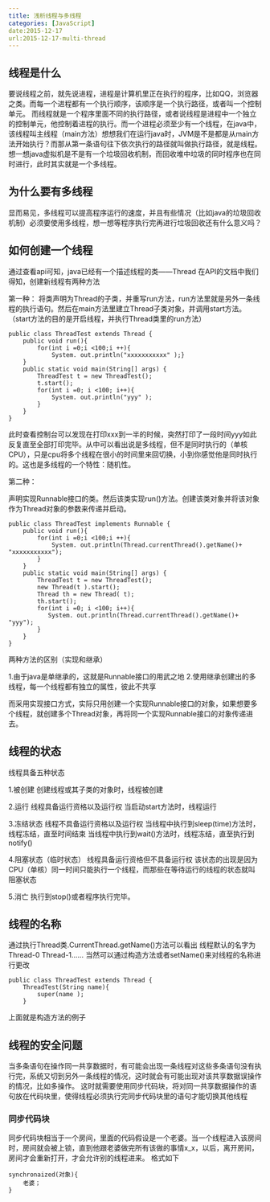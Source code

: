 ```yaml
---
title: 浅析线程与多线程
categories: [JavaScript]
date:2015-12-17
url:2015-12-17-multi-thread
---
```


## 线程是什么

要说线程之前，就先说进程，进程是计算机里正在执行的程序，比如QQ，浏览器之类。而每一个进程都有一个执行顺序，该顺序是一个执行路径，或者叫一个控制单元。
而线程就是一个程序里面不同的执行路径，或者说线程是进程中一个独立的控制单元，他控制着进程的执行。而一个进程必须至少有一个线程，在java中，该线程叫主线程（main方法）想想我们在运行java时，JVM是不是都是从main方法开始执行？而那从第一条语句往下依次执行的路径就叫做执行路径，就是线程。想一想java虚拟机是不是有一个垃圾回收机制，而回收堆中垃圾的同时程序也在同时进行，此时其实就是一个多线程。

## 为什么要有多线程

显而易见，多线程可以提高程序运行的速度，并且有些情况（比如java的垃圾回收机制）必须要使用多线程，想一想等程序执行完再进行垃圾回收还有什么意义吗？

## 如何创建一个线程

通过查看api可知，java已经有一个描述线程的类——Thread
在API的文档中我们得知，创建新线程有两种方法

第一种：
将类声明为Thread的子类，并重写run方法，run方法里就是另外一条线程的执行语句。然后在main方法里建立Thread子类对象，并调用start方法。（start方法的目的是开启线程，并执行Thread类里的run方法）

```
public class ThreadTest extends Thread {
    public void run(){
        for(int i =0;i <100;i ++){
            System. out.println("xxxxxxxxxxx" );}
    }
    public static void main(String[] args) {
        ThreadTest t = new ThreadTest();
        t.start();
        for(int i =0; i <100; i++){
            System. out.println("yyy" );
        }
    }
}
```

此时查看控制台可以发现在打印xxx到一半的时候，突然打印了一段时间yyy如此反复直至全部打印完毕。从中可以看出说是多线程，但不是同时执行的（单核CPU），只是cpu将多个线程在很小的时间里来回切换，小到你感觉他是同时执行的。这也是多线程的一个特性：随机性。

第二种：

声明实现Runnable接口的类。然后该类实现run()方法。创建该类对象并将该对象作为Thread对象的参数来传递并启动。

```
public class ThreadTest implements Runnable {
    public void run(){
        for(int i =0;i <100;i ++){
            System. out.println(Thread.currentThread().getName()+ "xxxxxxxxxxx");     
        }  
    }
    public static void main(String[] args) {
        ThreadTest t = new ThreadTest();
        new Thread(t ).start();
        Thread th = new Thread( t);
        th.start();
        for(int i =0; i <100; i++){
           System. out.println(Thread.currentThread().getName()+ "yyy");
        }    
    }
}

```
两种方法的区别（实现和继承）

1.由于java是单继承的，这就是Runnable接口的用武之地
2.使用继承创建出的多线程，每一个线程都有独立的属性，彼此不共享

而采用实现接口方式，实际只用创建一个实现Runnable接口的对象，如果想要多个线程，就创建多个Thread对象，再将同一个实现Runnable接口的对象传递进去。

## 线程的状态

线程具备五种状态

1.被创建
创建线程或其子类的对象时，线程被创建

2.运行
线程具备运行资格以及运行权
当启动start方法时，线程运行

3.冻结状态
线程不具备运行资格以及运行权
当线程中执行到sleep(time)方法时，线程冻结，直至时间结束
当线程中执行到wait()方法时，线程冻结，直至执行到notify()

4.阻塞状态（临时状态）
线程具备运行资格但不具备运行权
该状态的出现是因为CPU（单核）同一时间只能执行一个线程，而那些在等待运行的线程的状态就叫阻塞状态

5.消亡
执行到stop()或者程序执行完毕。

## 线程的名称

通过执行Thread类.CurrentThread.getName()方法可以看出
线程默认的名字为
Thread-0 Thread-1……
当然可以通过构造方法或者setName()来对线程的名称进行更改

```
public class ThreadTest extends Thread {
    ThreadTest(String name){
        super(name );
    }
```

上面就是构造方法的例子

## 线程的安全问题

当多条语句在操作同一共享数据时，有可能会出现一条线程对这些多条语句没有执行完，系统又切到另外一条线程的情况，这时就会有可能出现对该共享数据误操作的情况，比如多操作。
这时就需要使用同步代码块，将对同一共享数据操作的语句放在代码块里，使得线程必须执行完同步代码块里的语句才能切换其他线程

### 同步代码块

同步代码块相当于一个房间，里面的代码假设是一个老婆。当一个线程进入该房间时，房间就会被上锁，直到他跟老婆做完所有该做的事情x_x，以后，离开房间，房间才会重新打开，才会允许别的线程进来。
格式如下

```
synchronaized(对象){
    老婆；
}
```